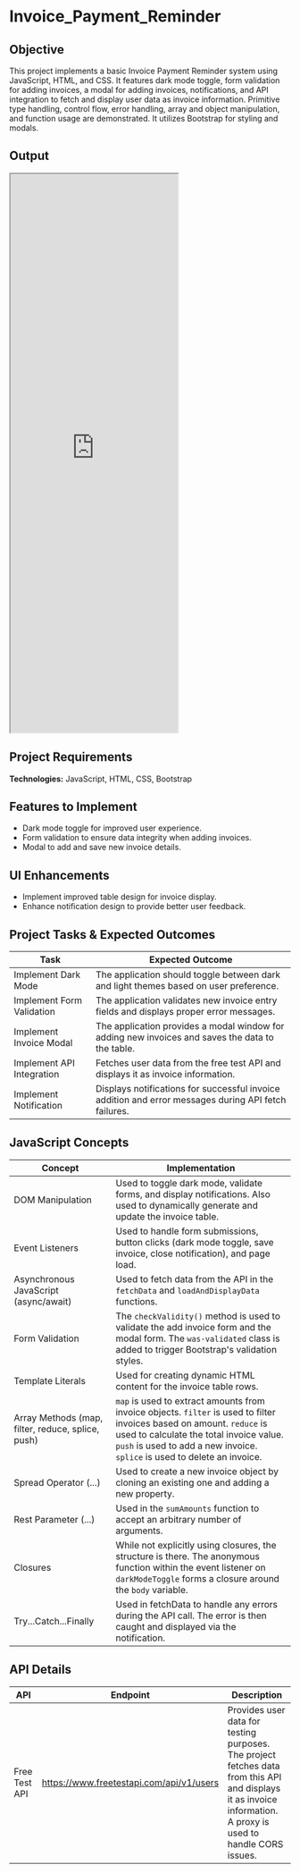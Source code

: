 # Invoice_Payment_Reminder

## Objective
This project implements a basic Invoice Payment Reminder system using JavaScript, HTML, and CSS. It features dark mode toggle, form validation for adding invoices, a modal for adding invoices, notifications, and API integration to fetch and display user data as invoice information. Primitive type handling, control flow, error handling, array and object manipulation, and function usage are demonstrated.  It utilizes Bootstrap for styling and modals.

## Output
<iframe src="https://github.com/niat-web/Invoice_Payment_Reminder" height="1000" width="300" title="Invoice_Payment_Reminder"></iframe>

## Project Requirements
**Technologies:** JavaScript, HTML, CSS, Bootstrap

## Features to Implement
- Dark mode toggle for improved user experience.
- Form validation to ensure data integrity when adding invoices.
- Modal to add and save new invoice details.

## UI Enhancements
- Implement improved table design for invoice display.
- Enhance notification design to provide better user feedback.

## Project Tasks & Expected Outcomes
| Task | Expected Outcome |
|------|------------------|
| Implement Dark Mode | The application should toggle between dark and light themes based on user preference. |
| Implement Form Validation | The application validates new invoice entry fields and displays proper error messages. |
| Implement Invoice Modal | The application provides a modal window for adding new invoices and saves the data to the table. |
| Implement API Integration  | Fetches user data from the free test API and displays it as invoice information. |
| Implement Notification | Displays notifications for successful invoice addition and error messages during API fetch failures. |

## JavaScript Concepts
| Concept | Implementation |
|---------|----------------|
| DOM Manipulation | Used to toggle dark mode, validate forms, and display notifications.  Also used to dynamically generate and update the invoice table. |
| Event Listeners | Used to handle form submissions, button clicks (dark mode toggle, save invoice, close notification), and page load. |
| Asynchronous JavaScript (async/await) | Used to fetch data from the API in the `fetchData` and `loadAndDisplayData` functions. |
| Form Validation | The `checkValidity()` method is used to validate the add invoice form and the modal form.  The `was-validated` class is added to trigger Bootstrap's validation styles. |
| Template Literals | Used for creating dynamic HTML content for the invoice table rows. |
| Array Methods (map, filter, reduce, splice, push) | `map` is used to extract amounts from invoice objects. `filter` is used to filter invoices based on amount.  `reduce` is used to calculate the total invoice value. `push` is used to add a new invoice. `splice` is used to delete an invoice.|
| Spread Operator (...) | Used to create a new invoice object by cloning an existing one and adding a new property. |
| Rest Parameter (...) | Used in the `sumAmounts` function to accept an arbitrary number of arguments. |
| Closures | While not explicitly using closures, the structure is there. The anonymous function within the event listener on `darkModeToggle` forms a closure around the `body` variable.|
| Try...Catch...Finally | Used in fetchData to handle any errors during the API call. The error is then caught and displayed via the notification. |

## API Details
| API | Endpoint | Description |
|-----|----------|-------------|
| Free Test API | https://www.freetestapi.com/api/v1/users | Provides user data for testing purposes. The project fetches data from this API and displays it as invoice information. A proxy is used to handle CORS issues. |